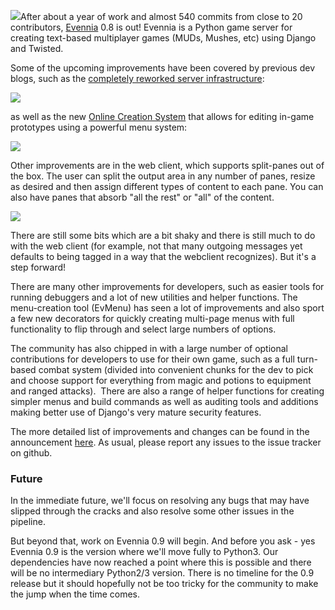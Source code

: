 [![](https://4.bp.blogspot.com/-2Axqwk9ps84/Ui8fvdZ3ReI/AAAAAAAAB-M/mNkREiXqmJM8Ilz-VmP3V-4YhazaZJIIQCPcBGAYYCw/s1600/evennia_logo_small.png)](https://4.bp.blogspot.com/-2Axqwk9ps84/Ui8fvdZ3ReI/AAAAAAAAB-M/mNkREiXqmJM8Ilz-VmP3V-4YhazaZJIIQCPcBGAYYCw/s1600/evennia_logo_small.png)After about a year of work and almost 540 commits from close to 20 contributors, [Evennia](http://www.evennia.com/) 0.8 is out! Evennia is a Python game server for creating text-based multiplayer games (MUDs, Mushes, etc) using Django and Twisted.  
  
Some of the upcoming improvements have been covered by previous dev blogs, such as the [completely reworked server infrastructure](https://evennia.blogspot.com/2018/01/kicking-into-gear-from-distance.html):  
  

[![](https://4.bp.blogspot.com/-R0ziGF8cMPc/Wmz0ppbJkQI/AAAAAAAAH9s/e1D6DVBVwMMia04OubZi5nvO1h8RfdRoACPcBGAYYCw/s320/portal_server_reboot_develop.png)](https://4.bp.blogspot.com/-R0ziGF8cMPc/Wmz0ppbJkQI/AAAAAAAAH9s/e1D6DVBVwMMia04OubZi5nvO1h8RfdRoACPcBGAYYCw/s1600/portal_server_reboot_develop.png)

  
as well as the new [Online Creation System](https://evennia.blogspot.com/2018/08/inline-building-in-upcoming-evennia-08.html) that allows for editing in-game prototypes using a powerful menu system:  
  

 [![](https://3.bp.blogspot.com/-ht9SIPcUxfc/W3f0xcl2HdI/AAAAAAAAJIw/cZt90znG82sSNg7Y-dpdiG5f1EXefZiNACPcBGAYYCw/s400/Screenshot%2Bfrom%2B2018-08-18%2B12-26-12.png)](https://3.bp.blogspot.com/-ht9SIPcUxfc/W3f0xcl2HdI/AAAAAAAAJIw/cZt90znG82sSNg7Y-dpdiG5f1EXefZiNACPcBGAYYCw/s1600/Screenshot%2Bfrom%2B2018-08-18%2B12-26-12.png) 

  

  

Other improvements are in the web client, which supports split-panes out of the box. The user can split the output area in any number of panes, resize as desired and then assign different types of content to each pane. You can also have panes that absorb "all the rest" or "all" of the content.

  

[![](https://4.bp.blogspot.com/-BKHBV0L443U/W7EgLdZIQmI/AAAAAAAAJZo/Dzv_aD80B-80GgxzZsyq6XUSzAzv86IwQCLcBGAs/s400/Screenshot%2Bfrom%2B2018-09-30%2B21-09-55.png)](https://4.bp.blogspot.com/-BKHBV0L443U/W7EgLdZIQmI/AAAAAAAAJZo/Dzv_aD80B-80GgxzZsyq6XUSzAzv86IwQCLcBGAs/s1600/Screenshot%2Bfrom%2B2018-09-30%2B21-09-55.png)

  

There are still some bits which are a bit shaky and there is still much to do with the web client (for example, not that many outgoing messages yet defaults to being tagged in a way that the webclient recognizes). But it's a step forward!

  

There are many other improvements for developers, such as easier tools for running debuggers and a lot of new utilities and helper functions. The menu-creation tool (EvMenu) has seen a lot of improvements and also sport a few new decorators for quickly creating multi-page menus with full functionality to flip through and select large numbers of options.

  

The community has also chipped in with a large number of optional contributions for developers to use for their own game, such as a full turn-based combat system (divided into convenient chunks for the dev to pick and choose support for everything from magic and potions to equipment and ranged attacks).  There are also a range of helper functions for creating simpler menus and build commands as well as auditing tools and additions making better use of Django's very mature security features. 

  

The more detailed list of improvements and changes can be found in the announcement [here](https://groups.google.com/forum/#!category-topic/evennia/evennia-news/teSx6ICHSTU). As usual, please report any issues to the issue tracker on github. 

  

### Future

In the immediate future, we'll focus on resolving any bugs that may have slipped through the cracks and also resolve some other issues in the pipeline. 

  

But beyond that, work on Evennia 0.9 will begin. And before you ask - yes Evennia 0.9 is the version where we'll move fully to Python3. Our dependencies have now reached a point where this is possible and there will be no intermediary Python2/3 version. There is no timeline for the 0.9 release but it should hopefully not be too tricky for the community to make the jump when the time comes.
